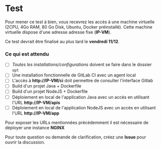 # Test 

Pour mener ce test à bien, vous recevrez les accès à une machine virtuelle (2CPU, 4Go RAM, 80 Go Disk, Ubuntu, Docker préinstallé).
Cette machine virtuelle dispose d'une adresse adresse fixe (**IP-VM**).

Ce test devrait être finalisé au plus tard le **vendredi 11/12**.

### Ce qui est attendu


- [ ] *Toutes les installations/configurations* doivent se faire dans le dossier `opt` 
- [ ] Une installation fonctionnelle de GitLab CI avec un agent local
- [ ] L'accès à **http://IP-VM/ci** doit permettre de consulter l'interface Gitlab
- [ ] Build d'un projet Java + Dockerfile 
- [ ] Build d'un projet NodeJS + Dockerfile
- [ ] Déploiement en local de l'application Java avec un accès en utilisant l'URL **http://IP-VM/apis**
- [ ] Déploiement en local de l'application NodeJS avec un accès en utilisant l'URL **http://IP-VM/app**

Pour exposer les URLs mentionnées précédemment il est nécessaire de déployer une instance **NGINX**

Pour toute question ou demande de clarification, créez une **Issue** pour ouvrir la discussion.
